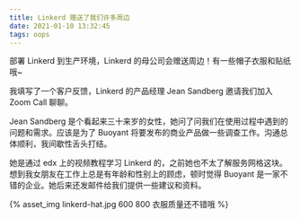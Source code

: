 ```yaml
---
title: Linkerd 赠送了我们许多周边
date: 2021-01-10 13:32:45
tags: oops
---
```


部署 Linkerd 到生产环境，Linkerd 的母公司会赠送周边！有一些帽子衣服和贴纸哦~

我填写了一个客户反馈，Linkerd 的产品经理 Jean Sandberg 邀请我们加入 Zoom Call 聊聊。

Jean Sandberg 是个看起来三十来岁的女性，她问了问我们在使用过程中遇到的问题和需求。应该是为了 Buoyant 将要发布的商业产品做一些调查工作。沟通总体顺利，我间歇性舌头打结。

她是通过 edx 上的视频教程学习 Linkerd 的，之前她也不太了解服务网格这块。想到我女朋友在工作上总是有年龄和性别上的顾虑，顿时觉得 Buoyant 是一家不错的企业。她后来还发邮件给我们提供一些建议和资料。

{% asset_img linkerd-hat.jpg 600 800 衣服质量还不错哦 %}
